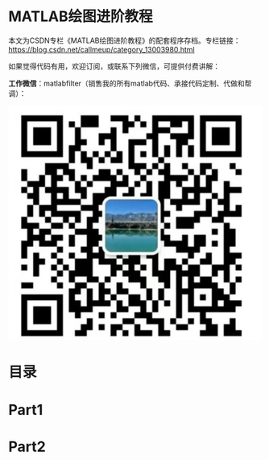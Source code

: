 # MATLAB绘图进阶教程
本文为CSDN专栏《MATLAB绘图进阶教程》的配套程序存档。专栏链接：https://blog.csdn.net/callmeup/category_13003980.html

如果觉得代码有用，欢迎订阅，或联系下列微信，可提供付费讲解：

**工作微信**：matlabfilter（销售我的所有matlab代码、承接代码定制、代做和帮调）：

![image](https://github.com/evandworld/evandworld/blob/main/%E5%BE%AE%E4%BF%A1%E6%88%AA%E5%9B%BE_20250317184820.png)


# 目录
# Part1




# Part2
